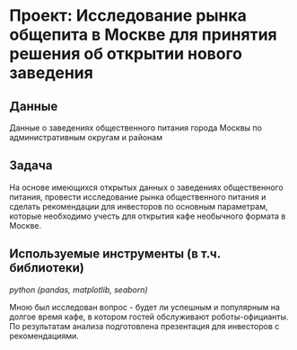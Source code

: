 # Проект: Исследование рынка общепита в Москве для принятия решения об открытии нового заведения

## Данные

Данные о заведениях общественного питания города Москвы по административным округам и районам

## Задача

На основе имеющихся открытых данных о заведениях общественного питания, провести исследование рынка общественного питания и
сделать рекомендации для инвесторов по основным параметрам, которые необходимо учесть для открытия кафе необычного формата в Москве.

## Используемые инструменты (в т.ч. библиотеки)
*python (pandas, matplotlib, seaborn)*

Мною был исследован вопрос - будет ли успешным и популярным на долгое время кафе, в котором гостей обслуживают роботы-официанты. По результатам анализа подготовлена
презентация для инвесторов с рекомендациями.
